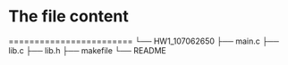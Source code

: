 # The file content
========================
└── HW1_107062650
	├── main.c
	├── lib.c
	├── lib.h
	├── makefile
	└── README
